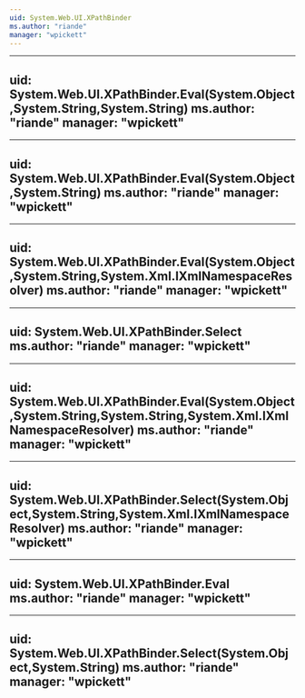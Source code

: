 ```yaml
---
uid: System.Web.UI.XPathBinder
ms.author: "riande"
manager: "wpickett"
---
```


---
uid: System.Web.UI.XPathBinder.Eval(System.Object,System.String,System.String)
ms.author: "riande"
manager: "wpickett"
---

---
uid: System.Web.UI.XPathBinder.Eval(System.Object,System.String)
ms.author: "riande"
manager: "wpickett"
---

---
uid: System.Web.UI.XPathBinder.Eval(System.Object,System.String,System.Xml.IXmlNamespaceResolver)
ms.author: "riande"
manager: "wpickett"
---

---
uid: System.Web.UI.XPathBinder.Select
ms.author: "riande"
manager: "wpickett"
---

---
uid: System.Web.UI.XPathBinder.Eval(System.Object,System.String,System.String,System.Xml.IXmlNamespaceResolver)
ms.author: "riande"
manager: "wpickett"
---

---
uid: System.Web.UI.XPathBinder.Select(System.Object,System.String,System.Xml.IXmlNamespaceResolver)
ms.author: "riande"
manager: "wpickett"
---

---
uid: System.Web.UI.XPathBinder.Eval
ms.author: "riande"
manager: "wpickett"
---

---
uid: System.Web.UI.XPathBinder.Select(System.Object,System.String)
ms.author: "riande"
manager: "wpickett"
---
